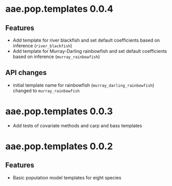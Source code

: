 # aae.pop.templates 0.0.4

## Features

- Add template for river blackfish and set default coefficients based on
    inference (`river_blackfish`)
- Add template for Murray-Darling rainbowfish and set default coefficients
    based on inference (`murray_rainbowfish`)


## API changes

- initial template name for rainbowfish (`murray_darling_rainbowfish`)
    changed to `murray_rainbowfish`


# aae.pop.templates 0.0.3

- Add tests of covariate methods and carp and bass templates


# aae.pop.templates 0.0.2

## Features

- Basic population model templates for eight species

